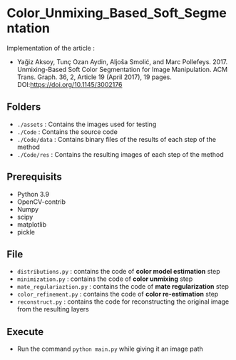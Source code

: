 # Color_Unmixing_Based_Soft_Segmentation
Implementation of the article :
- Yağiz Aksoy, Tunç Ozan Aydin, Aljoša Smolić, and Marc Pollefeys. 2017. Unmixing-Based Soft Color Segmentation for Image Manipulation. ACM Trans. Graph. 36, 2, Article 19 (April 2017), 19 pages. DOI:https://doi.org/10.1145/3002176

## Folders
- ``./assets`` : Contains the images used for testing
- ``./Code`` : Contains the source code
- ``./Code/data`` : Contains binary files of the results of each step of the method
- ``./Code/res`` : Contains the resulting images of each step of the method

## Prerequisits
- Python 3.9
- OpenCV-contrib
- Numpy
- scipy
- matplotlib
- pickle
## File
- ``distributions.py`` : contains the code of <b>color model estimation</b> step
- ``minimization.py`` : contains the code of <b>color unmixing</b> step
- ``mate_regulariaztion.py`` : contains the code of <b>mate regularization</b> step
- ``color_refinement.py`` : contains the code of <b>color re-estimation</b> step
- ``reconstruct.py`` : contains the code for reconstructing the original image from the resulting layers
## Execute
- Run the command ``python main.py`` while giving it an image path

